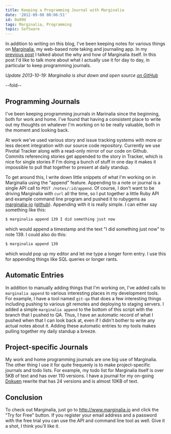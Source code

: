 ```yaml
---
title: Keeping a Programming Journal with Marginalia
date: '2012-09-08 08:06:51'
id: 0a99d
tags: Marginalia, Programming
topic: Software
---
```


In addition to writing on this blog, I've been keeping notes for various
things on [Marginalia](http://www.marginalia.io), my web-based note taking
and journaling app. In my [previous post](/announcing-marginalia)
I talked about the why and how of Marginalia itself. In this post I'd like to talk
more about what I actually use it for day to day, in particular to keep programming journals.

*Update 2013-10-19: Marginalia is shut down and open source [on GitHub](https://github.com/peterkeen/marginalia)*

--fold--

## Programming Journals

I've been keeping programming journals in Marinalia since the beginning, both
for work and home. I've found that having a consistent place to write out my
thoughts on whatever I'm working on to be really valuable, both in the moment
and looking back.

At work we've used various story and issue tracking systems with more or less
decent integration with our source code repository. Currently we use Pivotal Tracker
along with a read-only mirror of our code on Github. Commits referencing stories get appended to the story in Tracker, which is nice for single stories If I'm doing a bunch of stuff in one day it makes it impossible to pull that together to present at daily standup.

To get around this, I write down little snippets of what I'm working on in Marginalia using the "append" feature. Appending to a note or journal is a single API call to `POST /notes/:id/append`. Of course, I don't want to be driving Marginalia with `curl` all the time, so I put together a little Ruby API and example command line program and pushed it to rubygems as [marginalia-io](https://rubygems.org/gems/marginalia-io) ([github](https://github.com/peterkeen/marginalia-io)). Appending with it is really simple. I can either say something like this:

```bash
$ marginalia append 139 I did something just now
```

which would append a timestamp and the text "I did something just now" to note 139. I could also do this:

```bash
$ marginalia append 139
```

which would pop up my editor and let me type a longer form entry. I use this for appending things like SQL queries or longer rants.

## Automatic Entries

In addition to manually adding things that I'm working on, I've added calls to `marginalia append` to various interesting places in my development tools. For example, I have a tool named `git-qa` that does a few interesting things including pushing to various git remotes and deploying to staging servers. I added a simple `marginalia append` to the bottom of this script with the branch that I pushed to QA. Thus, I have an automatic record of what I pushed when that I can look back at, even if I didn't bother to write any actual notes about it. Adding these automatic entries to my tools makes pulling together my daily standup a breeze.

## Project-specific Journals

My work and home programming journals are one big use of Marginalia. The other thing I use it for quite frequenly is to make project-specific journals and todo lists. For example, my todo list for Marginalia itself is over 5KB of text and has over 110 versions. I have a journal for my on-going [Dokuen](/tag/Dokuen) rewrite that has 24 versions and is almost 10KB of text.

## Conclusion

To check out Marginalia, just go to <http://www.marginalia.io> and click the "Try for Free" button. If you register your email address and a password with the free trial you can use the API and command line tool as well. Give it a shot, I think you'll like it.
